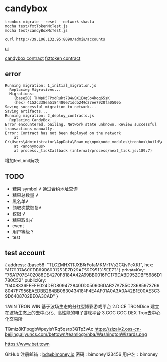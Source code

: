 # candybox

```shell
tronbox migrate --reset --network shasta
mocha test/fxtTokenMcTest.js
mocha test/candyBoxMcTest.js

```

```shell
curl http://39.106.132.95:8090/admin/accounts
```

[ui](https://lanhuapp.com/url/f2QxV)

[candybox contract](https://api.shasta.trongrid.io/wallet/getcontract?value=415DA5969364A3C7E6AC1981B31ACABBDCC7CC32ED)
[fxttoken contract](https://api.shasta.trongrid.io/wallet/getcontract?value=41a25decae9d2e6797f8a8a65fb597ec3c5077be2c)

## error

```shell
Running migration: 1_initial_migration.js
  Replacing Migrations...
  Migrations:
    (base58) THWpH5FPxdRukt7B4wBX1E8qSb4kqq65sK
    (hex) 4152c338ea5184480e71ddb240c27ee7920fa0500b
Saving successful migration to network...
Saving artifacts...
Running migration: 2_deploy_contracts.js
  Replacing CandyBox...
Error encountered, bailing. Network state unknown. Review successful transactions manually.
Error: Contract has not been deployed on the network
    at C:\Users\Administrator\AppData\Roaming\npm\node_modules\tronbox\build\webpack:\packages\tronwrap\index.js:156:1
    at <anonymous>
    at process._tickCallback (internal/process/next_tick.js:189:7)
```

增加feeLimit解决

## TODO

- 糖果 symbol √ 通过合约地址查询
- 糖果总数量 √
- 黑名单√
- 领取次数恢复√
- 权限 √
- 糖果取出√
- event
- 用户等级 ?
- test


## test account
{
  address: {base58: "TLCZMHX1TJXB6rFofaMKMrTVs2CQvPcXKf", hex: "417037A6CFDB89B6931253E7D29AD59F951315EE73"}
  privateKey: "76A1707E402088DE4270F8184A42A69BB0016FC179DABD952DBF5686D1780C52"
  publicKey: "0408336FEEFE024DED809472840DD050606DAB27A785C236859737668047F7956EAEDBB284BB0830434184F4E4AF01A0A3A0A42B1E00AE3C39D6408702BE0A3CAD"
}


1.WIN
TRON WIN
基于波场生态的分红型博彩游戏平台
2.DICE
TRONDice
建立在波场生态上的去中心化、高性能的电子游戏平台
3.GOC
GOC DEX
Tron去中心化交易所


TQmiz8KFpqgbWpeyisYRq5qsrp3QTpZvAc
https://zizaiv2.oss-cn-beijing.aliyuncs.com/bettown/teamlogo/nba/WashingtonWizards.png

https://www.bet.town


GitHub
注册邮箱：bd@bimoney.io
密码：bimoney123456
用户名：bimoney
